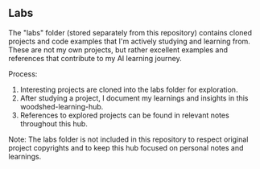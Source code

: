 ## Labs

The "labs" folder (stored separately from this repository) contains cloned projects and code examples that I'm actively studying and learning from. These are not my own projects, but rather excellent examples and references that contribute to my AI learning journey.

Process:

1. Interesting projects are cloned into the labs folder for exploration.
2. After studying a project, I document my learnings and insights in this woodshed-learning-hub.
3. References to explored projects can be found in relevant notes throughout this hub.

Note: The labs folder is not included in this repository to respect original project copyrights and to keep this hub focused on personal notes and learnings.
